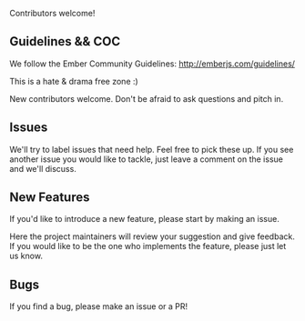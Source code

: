 Contributors welcome!

## Guidelines && COC

We follow the Ember Community Guidelines: http://emberjs.com/guidelines/

This is a hate & drama free zone :)

New contributors welcome. Don't be afraid to ask questions and pitch in.

## Issues

We'll try to label issues that need help. Feel free to pick these up. If you see
another issue you  would like to tackle, just leave a comment on the issue and
we'll discuss.  

## New Features

If you'd like to introduce a new feature, please start by making an issue.

Here the project maintainers will review your suggestion and give feedback. If you would like to be the one who implements the feature, please just let us know.

## Bugs

If you find a bug, please make an issue or a PR!
